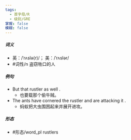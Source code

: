 ```yaml
---
tags:
  - 首字母/R
  - 级别/GRE
掌握: false
模糊: false
---
```

##### 词义
- 英：/ˈrʌslə(r)/； 美：/ˈrʌslər/
- #词性/n  盗窃牲口的人
##### 例句
- But that rustler as well .
	- 也要载那个偷牛贼。
- The ants have cornered the rustler and are attacking it .
	- 蚂蚁把大虫围困起来并展开进攻。
##### 形态
- #形态/word_pl rustlers
